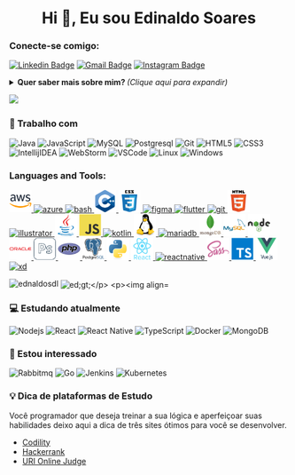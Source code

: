 <!--
**ednaldosdl/ednaldosdl** is a ✨ _special_ ✨ repository because its `README.md` (this file) appears on your GitHub profile.

Here are some ideas to get you started:

- 🔭 I’m currently working on ...
- 🌱 I’m currently learning ...
- 👯 I’m looking to collaborate on ...
- 🤔 I’m looking for help with ...
- 💬 Ask me about ...
- 📫 How to reach me: ...
- 😄 Pronouns: ...
- ⚡ Fun fact: ...
-->

<h1 align="center">Hi 👋, Eu sou Edinaldo Soares</h1>

<h3 align="left">Conecte-se comigo:</h3>

[![Linkedin Badge](https://img.shields.io/badge/-LinkedIn-blue?style=flat-square&logo=Linkedin&logoColor=white&link=https://www.linkedin.com/in/edinaldo-soares-44243b151/)](https://www.linkedin.com/in/edinaldo-soares-44243b151/)
[![Gmail Badge](https://img.shields.io/badge/-ednaldosdl@gmail.com-c14438?style=flat-square&logo=Gmail&logoColor=white&link=mailto:ednaldosdl@gmail.com)](mailto:ednaldosdl@gmail.com)
[![Instagram Badge](https://img.shields.io/badge/-Instagram-violet?style=flat-square&logo=Instagram&logoColor=white&link=https://www.instagram.com/edinaldosdl/)](https://www.instagram.com/edinaldosdl/)
<details>
  <summary> <b> Quer saber mais sobre mim? </b> <i>(Clique aqui para expandir)</i> </summary>
  
### Seja bem vindo ao meu repositório! 👋
##### Estou cursando Análise e Desenvolvimente de Sistemas, em busca de oportunidades e colaboração em projetos relacionados à Front-End e aprimorar o conhecimento.

- 🔍 Atualmente aberto a novas oportunidades.
- 🔭 Trabalhando em um projeto de E-Commerce Pessoal (em andamento) e também estou aprimorar conhecimento em estrutura de dados e algoritmos regularmente.
- 🌱 Estudando Front-End e aprofundando o conhecimento em Javascrit.
- 🤝 Neste momento busco colaborar com projetos Front-end e a profundar os conhecimentos.
- 💬 Sobre mim: Aficionado por tecnologia, séries e filmes!

aqui fica reunido a maioria dos meus projetos de estudo, a minha evolução diária em busca de aprimorar as habilidades como Desenvolvedor. 🏆
</details>
<p>
  <img src="https://miro.medium.com/max/1600/1*yFrNGL0yZeXNTwIFHdalbQ.gif">
</p>

### 💼 Trabalho com
![Java](https://img.shields.io/badge/-Java-E42D2C?style=flat-square&logo=java&logoColor=white)
![JavaScript](https://img.shields.io/badge/-JavaScript-F7B93E?style=flat-square&logo=javascript&logoColor=fff)
![MySQL](https://img.shields.io/badge/-MySQL-00758F?style=flat-square&logo=mysql&logoColor=white)
![Postgresql](https://img.shields.io/badge/-Postgresql-32648D?style=flat-square&logo=postgresql&logoColor=white)
![Git](https://img.shields.io/badge/-Git-F05032?style=flat-square&logo=git&logoColor=white)
![HTML5](https://img.shields.io/badge/-HTML5-E34F26?style=flat-square&logo=html5&logoColor=white)
![CSS3](https://img.shields.io/badge/-CSS3-549FDE?style=flat-square&logo=css3&logoColor=white)
![IntellijIDEA](https://img.shields.io/badge/-IntellijIDEA-C83C76?style=flat-square&logo=intellij-idea&logoColor=white)
![WebStorm](https://img.shields.io/badge/-WebStorm-C83C76?style=flat-square&logo=webstorm&logoColor=white)
![VSCode](https://img.shields.io/badge/-VSCode-0085D1?style=flat-square&logo=visual-studio-code&logoColor=white)
![Linux](https://img.shields.io/badge/-Linux-16C60C?style=flat-square&logo=linux&logoColor=white)
![Windows](https://img.shields.io/badge/-Windows-00ADEF?style=flat-square&logo=windows&logoColor=white)
<br>
<h3 align="left">Languages and Tools:</h3>
<p align="left"> <a href="https://aws.amazon.com" target="_blank"> <img src="https://raw.githubusercontent.com/devicons/devicon/master/icons/amazonwebservices/amazonwebservices-original-wordmark.svg" alt="aws" width="40" height="40"/> </a> <a href="https://azure.microsoft.com/en-in/" target="_blank"> <img src="https://www.vectorlogo.zone/logos/microsoft_azure/microsoft_azure-icon.svg" alt="azure" width="40" height="40"/> </a> <a href="https://www.gnu.org/software/bash/" target="_blank"> <img src="https://www.vectorlogo.zone/logos/gnu_bash/gnu_bash-icon.svg" alt="bash" width="40" height="40"/> </a> <a href="https://www.w3schools.com/cpp/" target="_blank"> <img src="https://raw.githubusercontent.com/devicons/devicon/master/icons/cplusplus/cplusplus-original.svg" alt="cplusplus" width="40" height="40"/> </a> <a href="https://www.w3schools.com/css/" target="_blank"> <img src="https://raw.githubusercontent.com/devicons/devicon/master/icons/css3/css3-original-wordmark.svg" alt=" css3" width="40" height="40"/> </a> <a href="https://www.figma.com/" target="_blank"> <img src="https://www.vectorlogo.zone/logos/figma/figma-icon.svg" alt="figma" width="40" height="40"/> </a> <a href="https://flutter.dev" target="_blank"> <img src="https://www.vectorlogo.zone/logos/flutterio/flutterio-icon.svg" alt="flutter" width="40" height="40"/> </a> <a href="https://git-scm.com/" target="_blank"> <img src="https://www.vectorlogo.zone/logos/git-scm/git-scm-icon.svg" alt="git" width="40" height="40"/> </a> <a href="https://www.w3.org/html/" target="_blank"> <img src="https://raw.githubusercontent.com/devicons/devicon/master/icons/html5/html5-original-wordmark.svg" alt="html5" width="40" height="40"/> </a> <a href="https://www.adobe.com/in/products/illustrator.html" target="_blank"> <img src="https://www.vectorlogo.zone/logos/adobe_illustrator/adobe_illustrator-icon.svg" alt="illustrator" width="40" height="40"/> </a> <a href="https://www.java.com" target="_blank"> <img src="https://raw.githubusercontent.com/devicons/devicon/master/icons/java/java-original.svg" alt="java" width="40" height="40"/> </a> <a href="https://developer.mozilla.org/en-US/docs/Web/JavaScript" target="_blank"> <img src="https://raw.githubusercontent.com/devicons/devicon/master/icons/javascript/javascript-original.svg" alt="javascript" width="40" height="40"/> </a> <a href="https://kotlinlang.org" target="_blank"> <img src="https://www.vectorlogo.zone/logos/kotlinlang/kotlinlang-icon.svg" alt="kotlin" width="40" height="40"/> </a> <a href="https://www.linux.org/" target="_blank"> <img src="https://raw.githubusercontent.com/devicons/devicon/master/icons/linux/linux-original.svg" alt="linux" width="40" height="40"/> </a> <a href="https://mariadb.org/" target="_blank"> <img src="https://www.vectorlogo.zone/logos/mariadb/mariadb-icon.svg" alt="mariadb" width="40" height="40"/> </a> <a href="https://www.mongodb.com/" target="_blank"> <img src="https://raw.githubusercontent.com/devicons/devicon/master/icons/mongodb/mongodb-original-wordmark.svg" alt="mongodb" width="40" height="40"/> </a> <a href="https://www.mysql.com/" target="_blank"> <img src="https://raw.githubusercontent.com/devicons/devicon/master/icons/mysql/mysql-original-wordmark.svg" alt="mysql" width="40" height="40"/> </a> <a href="https://nodejs.org" target="_blank"> <img src="https://raw.githubusercontent.com/devicons/devicon/master/icons/nodejs/nodejs-original-wordmark.svg" alt="nodejs" width="40" height="40"/> </a> <a href="https://www.oracle.com/" target="_blank"> <img src="https://raw.githubusercontent.com/devicons/devicon/master/icons/oracle/oracle-original.svg" alt="oracle" width="40" height="40"/> </a > <a href="https://www.photoshop.com/en" target="_blank"> <img src="https://raw.githubusercontent.com/devicons/devicon/master/icons/photoshop/photoshop-line.svg" alt="photoshop" width="40" height="40"/> </a> <a href="https://www.php.net" target="_blank"> <img src="https://raw.githubusercontent.com/devicons/devicon/master/icons/php/php-original.svg" alt="php" width="40" height="40"/> </a> <a href="https://www.postgresql.org" target="_blank"> <img src="https://raw.githubusercontent.com/devicons/devicon/master/icons/postgresql/postgresql-original-wordmark.svg" alt="postgresql" width="40" height="40"/> </a> <a href="https://www.python.org" target="_blank"> <img src="https://raw.githubusercontent.com/devicons/devicon/master/icons/python/python-original.svg" alt="python" width="40" height="40"/> </a> <a href="https://reactjs.org/" target="_blank"> <img src="https://raw.githubusercontent.com/devicons/devicon/master/icons/react/react-original-wordmark.svg" alt="react" width="40" height="40"/> </a> <a href="https://reactnative.dev/" target="_blank"> <img src="https://reactnative.dev/img/header_logo.svg" alt="reactnative" width="40" height="40"/> </a> <a href="https://sass-lang.com" target="_blank"> <img src="https://raw.githubusercontent.com/devicons/devicon/master/icons/sass/sass-original.svg" alt="sass" width="40" height="40"/> </a> <a href="https://www.typescriptlang.org/" target="_blank"> <img src="https://raw.githubusercontent.com/devicons/devicon/master/icons/typescript/typescript-original.svg" alt="typescript" width="40" height="40"/> </a> <a href="https://vuejs.org/" target="_blank"> <img src="https://raw.githubusercontent.com/devicons/devicon/master/icons/vuejs/vuejs-original-wordmark.svg" alt="vuejs" width="40" height="40"/> </a> <a href="https://www.adobe.com/products/xd.html" target="_blank"> <img src="https://cdn.worldvectorlogo.com/logos/adobe-xd.svg" alt="xd" width="40" height="40"/> </a> </p>

<p><img align="left" src="https://github-readme-stats.vercel.app/api/top-langs?username=ednaldosdl&show_icons=true&locale=en&layout=compact" alt="ednaldosdl" /></p>

<p>&nbsp;<img align="center" src="https://github-readme-stats.vercel.app/api?username=ednaldosdl&show_icons=true&locale=en" alt="ed;gt;</p>

<p><img align="center" src="https://github-readme-streak-stats.herokuapp.com/?user=ednaldosdl&" alt="ednaldosdl" /></p>

### 💻 Estudando atualmente
![Nodejs](https://img.shields.io/badge/-Node.js-43853d?style=flat-square&logo=Node.js&logoColor=white)
![React](https://img.shields.io/badge/-React.js-45b8d8?style=flat-square&logo=react&logoColor=white)
![React Native](https://img.shields.io/badge/-React%20Native-45b8d8?style=flat-square&logo=react&logoColor=white)
![TypeScript](https://img.shields.io/badge/-TypeScript-0077C6?style=flat-square&logo=typescript&logoColor=fff)
![Docker](https://img.shields.io/badge/-Docker-46a2f1?style=flat-square&logo=docker&logoColor=white)
![MongoDB](https://img.shields.io/badge/-MongoDB-13aa52?style=flat-square&logo=mongodb&logoColor=white)

### 👀 Estou interessado
![Rabbitmq](https://img.shields.io/badge/-RabbitMQ-ff6600?style=flat-square&logo=rabbitmq&logoColor=white)
![Go](https://img.shields.io/badge/-Go-69d7e2?style=flat-square&logo=go&logoColor=white)
![Jenkins](https://img.shields.io/badge/-Jenkins-064C62?style=flat-square&logo=jenkins&logoColor=white)
![Kubernetes](https://img.shields.io/badge/-Kubernetes-316AE0?style=flat-square&logo=kubernetes&logoColor=white)

### 💡 Dica de plataformas de Estudo
Você programador que deseja treinar a sua lógica e aperfeiçoar suas habilidades deixo aqui a dica de três sites ótimos para você se desenvolver.

- [Codility](https://app.codility.com/programmers/)
- [Hackerrank](https://www.hackerrank.com/)
- [URI Online Judge](https://www.urionlinejudge.com.br/judge/en/login)






